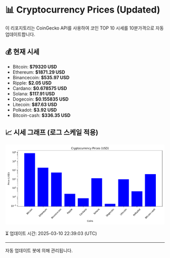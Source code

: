 
# 📊 Cryptocurrency Prices (Updated)

이 리포지토리는 CoinGecko API를 사용하여 코인 TOP 10 시세를 10분가격으로 자동 업데이트합니다.

## 💰 현재 시세
- Bitcoin: **$79320 USD**
- Ethereum: **$1871.29 USD**
- Binancecoin: **$535.97 USD**
- Ripple: **$2.05 USD**
- Cardano: **$0.678575 USD**
- Solana: **$117.91 USD**
- Dogecoin: **$0.155835 USD**
- Litecoin: **$87.63 USD**
- Polkadot: **$3.92 USD**
- Bitcoin-cash: **$336.35 USD**

## 📈 시세 그래프 (로그 스케일 적용)
![Crypto Prices](crypto_prices.png)

⏳ 업데이트 시간: 2025-03-10 22:39:03 (UTC)

---
자동 업데이트 봇에 의해 관리됩니다.
